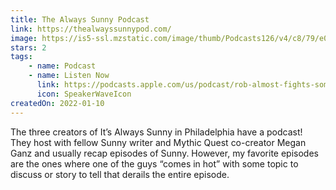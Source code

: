 ```yaml
---
title: The Always Sunny Podcast
link: https://thealwayssunnypod.com/
image: https://is5-ssl.mzstatic.com/image/thumb/Podcasts126/v4/c8/79/e0/c879e0c5-c1d3-a18c-47ae-a76de13d9219/mza_10411371936896444979.jpg/1000x1000-999.jpg
stars: 2
tags:
    - name: Podcast
    - name: Listen Now
      link: https://podcasts.apple.com/us/podcast/rob-almost-fights-some-guy-outside-a-hamburger-store/id1594627983?i=1000547394247
      icon: SpeakerWaveIcon
createdOn: 2022-01-10
---
```


The three creators of It’s Always Sunny in Philadelphia have a podcast! They host with fellow Sunny
writer and Mythic Quest co-creator Megan Ganz and usually recap episodes of Sunny. However, my
favorite episodes are the ones where one of the guys “comes in hot” with some topic to discuss or
story to tell that derails the entire episode.
